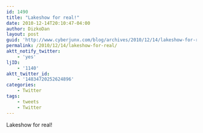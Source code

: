 ```yaml
---
id: 1490
title: "Lakeshow for real!"
date: 2010-12-14T20:10:47-04:00
author: DizkoDan
layout: post
guid: 'http://www.cyberjunx.com/blog/archives/2010/12/14/lakeshow-for-real/'
permalink: /2010/12/14/lakeshow-for-real/
aktt_notify_twitter:
    - 'yes'
ljID:
    - '1140'
aktt_twitter_id:
    - '14834720252624896'
categories:
    - Twitter
tags:
    - tweets
    - Twitter
---
```


Lakeshow for real!